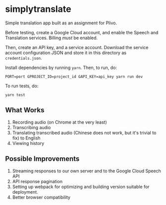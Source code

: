 simplytranslate
===============

Simple translation app built as an assignment for Plivo.

Before testing, create a Google Cloud account, and enable the Speech and Translation services. Billing *must* be enabled.

Then, create an API key, and a service account. Download the service account configuration JSON and store it in this directory as `credentials.json`.

Install dependencies by running `yarn`. Then, to run, do:
    
    PORT=port GPROJECT_ID=project_id GAPI_KEY=api_key yarn run dev

To run tests, do:

    yarn test

What Works
---

1. Recording audio (on Chrome at the very least)
2. Transcribing audio
3. Translating transcribed audio (Chinese does not work, but it's trivial to fix) to English
4. Viewing history

Possible Improvements
---

1. Streaming responses to our own server and to the Google Cloud Speech API
2. API response pagination
3. Setting up webpack for optimizing and building version suitable for deployment.
4. Better browser compatibility
